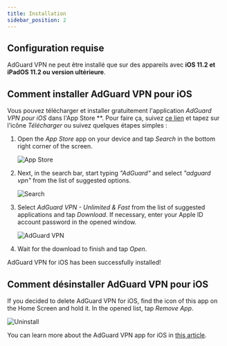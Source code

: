 ```yaml
---
title: Installation
sidebar_position: 2
---
```


## Configuration requise

AdGuard VPN ne peut être installé que sur des appareils avec **iOS 11.2 et iPadOS 11.2 ou version ultérieure**.

## Comment installer AdGuard VPN pour iOS

Vous pouvez télécharger et installer gratuitement l'application *AdGuard VPN pour iOS* dans l'App Store **. Pour faire ça, suivez [ce lien](https://agrd.io/ios_vpn) et tapez sur l'icône *Télécharger* ou suivez quelques étapes simples :

1. Open the *App Store* app on your device and tap *Search* in the bottom right corner of the screen.

    ![App Store](https://cdn.adguardvpn.com/content/kb/vpn/ios/app-store-en.png)

1. Next, in the search bar, start typing *"AdGuard"* and select *"adguard vpn"* from the list of suggested options.

    ![Search](https://cdn.adguardvpn.com/content/kb/vpn/ios/search-en.png)

1. Select *AdGuard VPN - Unlimited & Fast* from the list of suggested applications and tap *Download*. If necessary, enter your Apple ID account password in the opened window.

    ![AdGuard VPN](https://cdn.adguardvpn.com/content/kb/vpn/ios/adguard-vpn-en.png)

1. Wait for the download to finish and tap *Open*.

AdGuard VPN for iOS has been successfully installed!

## Comment désinstaller AdGuard VPN pour iOS

If you decided to delete AdGuard VPN for iOS, find the icon of this app on the Home Screen and hold it. In the opened list, tap *Remove App*.

![Uninstall](https://cdn.adguardvpn.com/public/Adguard/kb/vpn-install/deinstall-en.png)

You can learn more about the AdGuard VPN app for iOS in [this article](overview.md).
